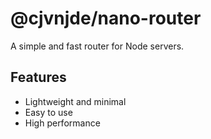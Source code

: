 # @cjvnjde/nano-router

A simple and fast router for Node servers.

## Features

- Lightweight and minimal
- Easy to use
- High performance
